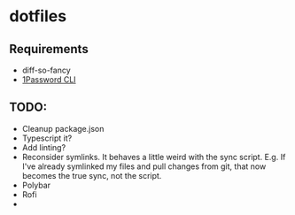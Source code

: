 # dotfiles

## Requirements

- diff-so-fancy
- [1Password CLI](https://developer.1password.com/docs/cli/get-started/)


## TODO:

- Cleanup package.json
- Typescript it?
- Add linting?
- Reconsider symlinks. It behaves a little weird with the sync script. E.g. If I've already symlinked my files and pull
  changes from git, that now becomes the true sync, not the script.
- Polybar
- Rofi
-
